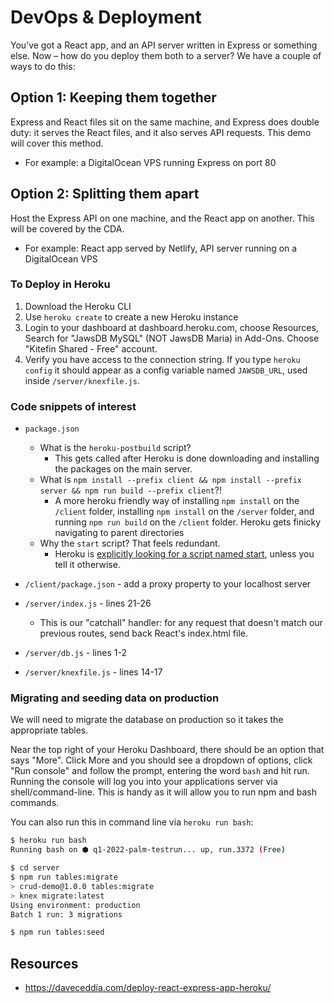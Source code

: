 # DevOps & Deployment

You’ve got a React app, and an API server written in Express or something else. Now – how do you deploy them both to a server? We have a couple of ways to do this:

## Option 1: Keeping them together

Express and React files sit on the same machine, and Express does double duty: it serves the React files, and it also serves API requests. This demo will cover this method.

- For example: a DigitalOcean VPS running Express on port 80

## Option 2: Splitting them apart

Host the Express API on one machine, and the React app on another. This will be covered by the CDA.

- For example: React app served by Netlify, API server running on a DigitalOcean VPS

### To Deploy in Heroku

1. Download the Heroku CLI
2. Use `heroku create` to create a new Heroku instance
3. Login to your dashboard at dashboard.heroku.com, choose Resources, Search for "JawsDB MySQL" (NOT JawsDB Maria) in Add-Ons. Choose "Kitefin Shared - Free" account.
4. Verify you have access to the connection string. If you type `heroku config` it should appear as a config variable named `JAWSDB_URL`, used inside `/server/knexfile.js`.

### Code snippets of interest

- `package.json`

  - What is the `heroku-postbuild` script?
    - This gets called after Heroku is done downloading and installing the packages on the main server.
  - What is `npm install --prefix client && npm install --prefix server && npm run build --prefix client`?!
    - A more heroku friendly way of installing `npm install` on the `/client` folder, installing `npm install` on the `/server` folder, and running `npm run build` on the `/client` folder. Heroku gets finicky navigating to parent directories
  - Why the `start` script? That feels redundant.
    - Heroku is [explicitly looking for a script named start](https://devcenter.heroku.com/articles/deploying-nodejs#specifying-a-start-script), unless you tell it otherwise.

- `/client/package.json` - add a proxy property to your localhost server

- `/server/index.js` - lines 21-26
  - This is our "catchall" handler: for any request that doesn't match our previous routes, send back React's index.html file.
- `/server/db.js` - lines 1-2

- `/server/knexfile.js` - lines 14-17

### Migrating and seeding data on production

We will need to migrate the database on production so it takes the appropriate tables.

Near the top right of your Heroku Dashboard, there should be an option that says "More". Click More and you should see a dropdown of options, click "Run console" and follow the prompt, entering the word `bash` and hit run. Running the console will log you into your applications server via shell/command-line. This is handy as it will allow you to run npm and bash commands.

You can also run this in command line via `heroku run bash`:

```bash
$ heroku run bash
Running bash on ⬢ q1-2022-palm-testrun... up, run.3372 (Free)

$ cd server
$ npm run tables:migrate
> crud-demo@1.0.0 tables:migrate
> knex migrate:latest
Using environment: production
Batch 1 run: 3 migrations

$ npm run tables:seed
```

## Resources

- https://daveceddia.com/deploy-react-express-app-heroku/

